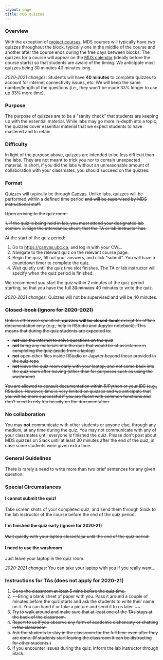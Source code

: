 ```yaml
---
layout: page
title: MDS quizzes
---
```



### Overview
With the exception of [project courses](https://ubc-mds.github.io/2019-08-22-project-courses/), MDS courses will typically have two quizzes throughout the block, typically one in the middle of the course and another after the course ends during the free days between blocks. The quizzes for a course will appear on the [MDS calendar](https://ubc-mds.github.io/calendar/) (ideally before the course starts) so that students are aware of the timing. We anticipate most quizzes being ~~30 minutes~~ 40 minutes long.

_2020-2021 changes:_ Students will have **40 minutes** to complete quizzes to account for internet connectivity issues, etc. We will keep the same number/length of the questions (i.e., they won't be made 33% longer to use up 33% more time).

### Purpose
The purpose of quizzes are to be a "sanity check" that students are keeping up with the essential material. While labs may go more in-depth into a topic, the quizzes cover essential material that we expect students to have mastered and to retain.

### Difficulty
In light of the purpose above, quizzes are intended to be less difficult than the labs. They are not meant to trick you nor to contain unexpected material. In short, if you did the labs without an unreasonable amount of collaboration with your classmates, you should succeed on the quizzes.

### Format

Quizzes will typically be through [Canvas](canvas.ubc.ca). Unlike labs, quizzes will be performed within a defined time period ~~and will be supervised by MDS instructional staff.~~

~~Upon arriving to the quiz room:~~

~~1. If the quiz is being held in lab, you must attend your designated lab section.~~
~~2. Sign the attendance sheet, that the TA or lab instructor has.~~

At the start of the quiz period:

1. Go to <https://canvas.ubc.ca>, and log in with your CWL.
2. Navigate to the relevant quiz on the relevant course page.
3. Begin the quiz, fill out your answers, and click "submit". You will have a countdown timer to complete the quiz.
4. Wait quietly until the quiz time slot finishes. The TA or lab instructor will specify when the quiz period is finished. 

We recommend you start the quiz within 2 minutes of the quiz period starting, so that you have the full ~~30 minutes~~ 40 minutes to write the quiz.

_2020-2021 changes:_ Quizzes will not be supervised and will be 40 minutes. 

### ~~Closed-book (ignore for 2020-2021)~~

~~Unless otherwise specified, **quizzes will be closed-book** except for offline documentation only (e.g., help in RStudio and Jupyter notebook). This means that during the quiz students are expected to:~~

  - ~~**not** use the internet to solve questions on the quiz~~
  - ~~**not** bring any materials into the quiz that would be of assistance in completing the quiz (aside from a laptop)~~
  - ~~**not** open other files inside RStudio or Jupyter beyond those provided in the quiz repo~~
  - ~~**not** leave the quiz room early with your laptop, and not come back into the quiz room after leaving (other than for purposes such as using the washroom)~~

~~You are allowed to consult documentation within R/Python or your IDE (e.g., RStudio). However, time is very limited on quizzes and we anticipate that you will be more successful if you are fluent with common functions and don't need to rely too heavily on the documentation.~~

### No collaboration

You may **not** communicate with other students or anyone else, through any medium, at any time during the quiz. You may not communicate with any of your classmates until everyone is finished the quiz. Please don't post about MDS quizzes on Slack until at least 30 minutes after the end of the quiz, in case some students were given extra time.


### General Guidelines

There is rarely a need to write more than two brief sentences for any given question. 

### Special Circumstances

#### I cannot submit the quiz!

Take screen shots of your completed quiz, and send them through Slack to the lab instructor of the course before the end of the quiz period.

#### I'm finished the quiz early (ignore for 2020-21)

~~Wait quietly with your laptop closed/ajar until the end of the quiz period.~~

#### I need to use the washroom

Just leave your laptop in the quiz room. 

_2020-2021 changes:_ You can take your laptop with you if you really want...

### Instructions for TAs (does not apply for 2020-21)

1. ~~Go to the classroom at least 5 mins before the quiz time.~~
2. ~~Bring a blank sheet of paper with you. Pass it around a couple of minutes before the quiz starts and ask the students to write their name on it. You can hand it or take a picture and send it to us later. ~~
3. ~~Try to walk around and make sure that at least one of the TAs stays at the back of the classroom.~~
4. ~~Report to us if you observe any form of academic dishonesty or chatting in the classroom.~~
5. ~~Ask the students to stay in the classroom for the full time even after they are done. (If students start leaving the classroom it can be distracting for other students.)~~
6. If you encounter issues during the quiz, inform the lab instructor through Slack.

